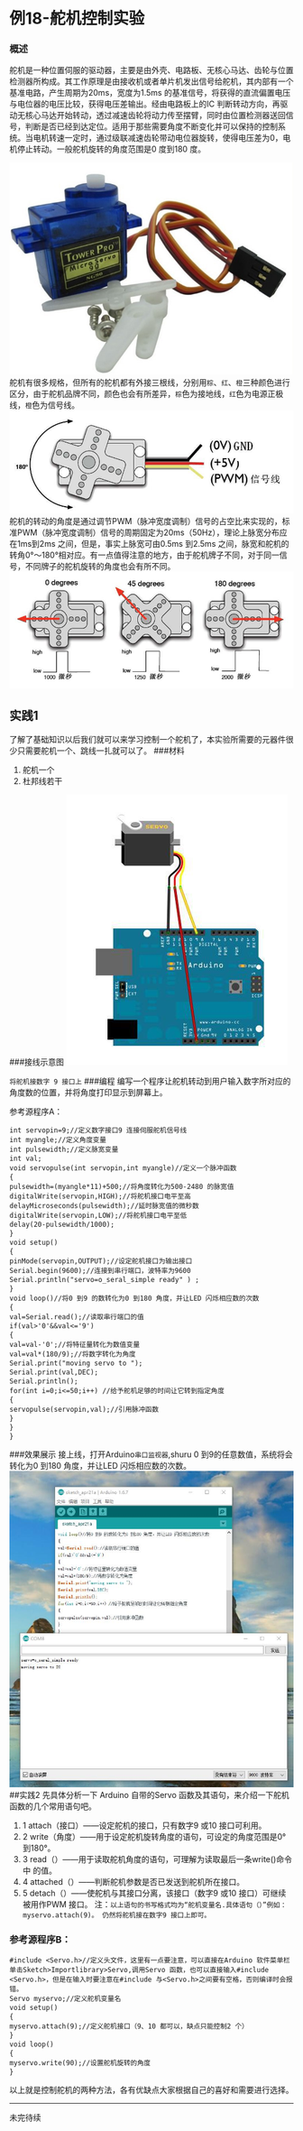 # 例18-舵机控制实验

### 概述
  舵机是一种位置伺服的驱动器，主要是由外壳、电路板、无核心马达、齿轮与位置检测器所构成。其工作原理是由接收机或者单片机发出信号给舵机，其内部有一个基准电路，产生周期为20ms，宽度为1.5ms 的基准信号，将获得的直流偏置电压与电位器的电压比较，获得电压差输出。经由电路板上的IC 判断转动方向，再驱动无核心马达开始转动，透过减速齿轮将动力传至摆臂，同时由位置检测器送回信号，判断是否已经到达定位。适用于那些需要角度不断变化并可以保持的控制系统。当电机转速一定时，通过级联减速齿轮带动电位器旋转，使得电压差为0，电机停止转动。一般舵机旋转的角度范围是0 度到180 度。


![9g小舵机](33321.jpg)
舵机有很多规格，但所有的舵机都有外接三根线，分别用`棕`、`红`、`橙`三种颜色进行区分，由于舵机品牌不同，颜色也会有所差异，`棕`色为接地线，`红`色为电源正极线，`橙`色为信号线。
![](duoji.jpg)
舵机的转动的角度是通过调节PWM（脉冲宽度调制）信号的占空比来实现的，标准PWM（脉冲宽度调制）信号的周期固定为20ms（50Hz），理论上脉宽分布应在1ms到2ms 之间，但是，事实上脉宽可由0.5ms 到2.5ms 之间，脉宽和舵机的转角0°～180°相对应。有一点值得注意的地方，由于舵机牌子不同，对于同一信号，不同牌子的舵机旋转的角度也会有所不同。![](duojishiyan.jpg)

## 实践1
了解了基础知识以后我们就可以来学习控制一个舵机了，本实验所需要的元器件很少只需要舵机一个、跳线一扎就可以了。
###材料
1. 舵机一个
2. 杜邦线若干

###接线示意图
![](duojijiexianshiyitu.jpg)

`将舵机接数字 9 接口上`
###编程
编写一个程序让舵机转动到用户输入数字所对应的角度数的位置，并将角度打印显示到屏幕上。

参考源程序A：
```
int servopin=9;//定义数字接口9 连接伺服舵机信号线
int myangle;//定义角度变量
int pulsewidth;//定义脉宽变量
int val;
void servopulse(int servopin,int myangle)//定义一个脉冲函数
{
pulsewidth=(myangle*11)+500;//将角度转化为500-2480 的脉宽值
digitalWrite(servopin,HIGH);//将舵机接口电平至高
delayMicroseconds(pulsewidth);//延时脉宽值的微秒数
digitalWrite(servopin,LOW);//将舵机接口电平至低
delay(20-pulsewidth/1000);
}
void setup()
{
pinMode(servopin,OUTPUT);//设定舵机接口为输出接口
Serial.begin(9600);//连接到串行端口，波特率为9600
Serial.println("servo=o_seral_simple ready" ) ;
}
void loop()//将0 到9 的数转化为0 到180 角度，并让LED 闪烁相应数的次数
{
val=Serial.read();//读取串行端口的值
if(val>'0'&&val<='9')
{
val=val-'0';//将特征量转化为数值变量
val=val*(180/9);//将数字转化为角度
Serial.print("moving servo to ");
Serial.print(val,DEC);
Serial.println();
for(int i=0;i<=50;i++) //给予舵机足够的时间让它转到指定角度
{
servopulse(servopin,val);//引用脉冲函数
}
}
}
```
###效果展示
接上线，打开Arduino`串口监视器`,shuru 0 到9的任意数值，系统将会转化为0 到180 角度，并让LED 闪烁相应数的次数。
![](QQ截图20160421191357.jpg)
##实践2
先具体分析一下 Arduino 自带的Servo 函数及其语句，来介绍一下舵机函数的几个常用语句吧。
1. 1 attach（接口）——设定舵机的接口，只有数字9 或10 接口可利用。
2. 2 write（角度）——用于设定舵机旋转角度的语句，可设定的角度范围是0°到180°。
3. 3 read（）——用于读取舵机角度的语句，可理解为读取最后一条write()命令中
的值。
4. 4 attached（）——判断舵机参数是否已发送到舵机所在接口。
5. 5 detach（）——使舵机与其接口分离，该接口（数字9 或10 接口）可继续被用作PWM 接口。
注：`以上语句的书写格式均为“舵机变量名.具体语句（）”例如：myservo.attach(9)。
仍然将舵机接在数字9 接口上即可。`


### 参考源程序B：

```
#include <Servo.h>//定义头文件，这里有一点要注意，可以直接在Arduino 软件菜单栏单击Sketch>Importlibrary>Servo,调用Servo 函数，也可以直接输入#include <Servo.h>，但是在输入时要注意在#include 与<Servo.h>之间要有空格，否则编译时会报错。
Servo myservo;//定义舵机变量名
void setup()
{
myservo.attach(9);//定义舵机接口（9、10 都可以，缺点只能控制2 个）
}
void loop()
{
myservo.write(90);//设置舵机旋转的角度
}
```
以上就是控制舵机的两种方法，各有优缺点大家根据自己的喜好和需要进行选择。


---


未完待续
